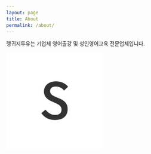 ```yaml
---
layout: page
title: About
permalink: /about/
---
```


랭귀지투유는  기업체 영어출강 및 성인영어교육 전문업체입니다.

![alt text](/assets/img/favicon.jpg )
